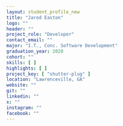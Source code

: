 ```yaml
---
layout: student_profile_new
title: "Jared Easton"
logo: ""
header: ""
project_role: "Developer"
contact_email: ""
major: "I.T., Conc. Software Development"
graduation_year: 2020
cohort: ""
skills: [ ]
highlights: [ ]
project_key: [ "shutter-plug" ]
location: "Lawrenceville, GA"
website: ""
git: ""
linkedin: ""
x: ""
instagram: ""
facebook: ""
---
```

